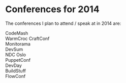 Conferences for 2014
====
The conferences I plan to attend / speak at in 2014 are:

CodeMash  
WarmCroc 
CraftConf  
Monitorama    
DevSum    
NDC Oslo  
PuppetConf  
DevDay  
BuildStuff  
FlowConf
